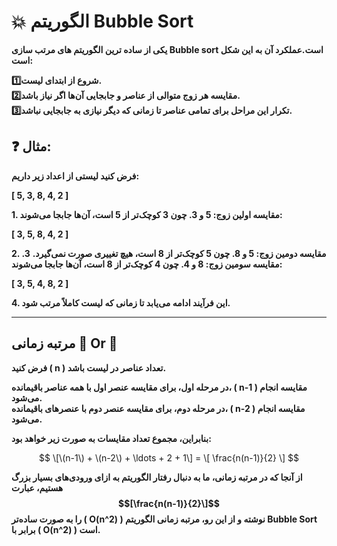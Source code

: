 # :collision: الگوریتم Bubble Sort
**یکی از ساده ترین الگوریتم های مرتب سازی Bubble sort است.عملکرد آن به این شکل است:**

**:one:شروع از ابتدای لیست.**\
**:two:مقایسه هر زوج متوالی از عناصر و جابجایی آن‌ها اگر نیاز باشد.**\
**:three:تکرار این مراحل برای تمامی عناصر تا زمانی که دیگر نیازی به جابجایی نباشد.**

## :question: مثال:

**فرض کنید لیستی از اعداد زیر داریم:**

**\[ 5, 3, 8, 4, 2 \]**

**1. مقایسه اولین زوج: 5 و 3. چون 3 کوچک‌تر از 5 است، آن‌ها جابجا می‌شوند:**

**\[ 3, 5, 8, 4, 2 \]**

**2. مقایسه دومین زوج: 5 و 8. چون 5 کوچک‌تر از 8 است، هیچ تغییری صورت نمی‌گیرد.**
**3. مقایسه سومین زوج: 8 و 4. چون 4 کوچک‌تر از 8 است، آن‌ها جابجا می‌شوند:**

**\[ 3, 5, 4, 8, 2 \]**

**4. این فرآیند ادامه می‌یابد تا زمانی که لیست کاملاً مرتب شود.**
***

## مرتبه زمانی :rabbit2: Or :snail:

**فرض کنید \( n \) تعداد عناصر در لیست باشد.**

**در مرحله اول، برای مقایسه عنصر اول با همه عناصر باقیمانده، \( n-1 \) مقایسه انجام می‌شود.**\
**در مرحله دوم، برای مقایسه عنصر دوم با عنصر‌های باقیمانده، \( n-2 \) مقایسه انجام می‌شود.**


**بنابراین، مجموع تعداد مقایسات به صورت زیر خواهد بود:**




$$
\[\(n-1\) + \(n-2\) + \ldots + 2 + 1\] =  \[ \frac{n(n-1)}{2} \] 
$$

**از آنجا که در مرتبه زمانی، ما به دنبال رفتار الگوریتم به ازای ورودی‌های بسیار بزرگ هستیم، عبارت $$[\frac{n(n-1)}{2}\]$$**
**را به صورت ساده‌تر \( O(n^2) \) نوشته و از این رو، مرتبه زمانی الگوریتم Bubble Sort برابر با \( O(n^2) \) است.**



